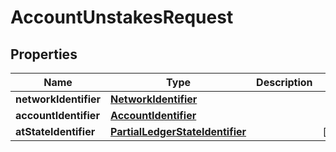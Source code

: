 

# AccountUnstakesRequest


## Properties

Name | Type | Description | Notes
------------ | ------------- | ------------- | -------------
**networkIdentifier** | [**NetworkIdentifier**](NetworkIdentifier.md) |  | 
**accountIdentifier** | [**AccountIdentifier**](AccountIdentifier.md) |  | 
**atStateIdentifier** | [**PartialLedgerStateIdentifier**](PartialLedgerStateIdentifier.md) |  |  [optional]



